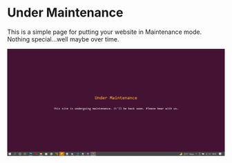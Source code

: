 # Under Maintenance

This is a simple page for putting your website in Maintenance mode. Nothing special...well maybe over time.

 <img src="./screenshots/screenshot1.png" />
